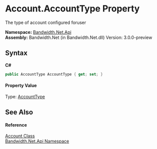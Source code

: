 ﻿# Account.AccountType Property 
 

The type of account configured foruser

**Namespace:**&nbsp;<a href ="N_Bandwidth_Net_Api.md">Bandwidth.Net.Api</a><br />**Assembly:**&nbsp;Bandwidth.Net (in Bandwidth.Net.dll) Version: 3.0.0-preview

## Syntax

**C#**<br />
``` C#
public AccountType AccountType { get; set; }
```


#### Property Value
Type: <a href ="T_Bandwidth_Net_Api_AccountType.md">AccountType</a>

## See Also


#### Reference
<a href ="T_Bandwidth_Net_Api_Account.md">Account Class</a><br /><a href ="N_Bandwidth_Net_Api.md">Bandwidth.Net.Api Namespace</a><br />